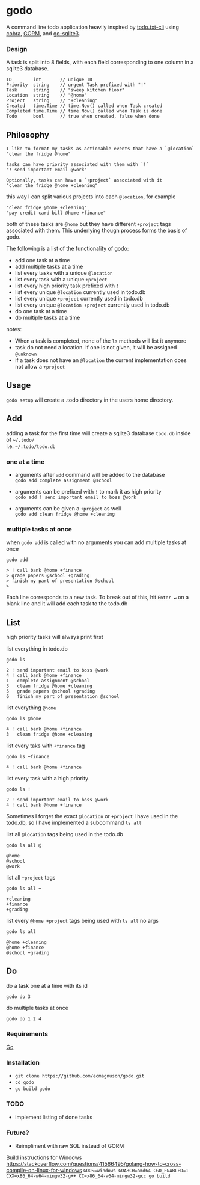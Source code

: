 # godo

A command line todo application heavily inspired by [todo.txt-cli](https://github.com/todotxt/todo.txt-cli) using [cobra](https://github.com/spf13/cobra), [GORM](https://github.com/go-gorm/gorm), and [go-sqlite3](https://github.com/mattn/go-sqlite3).

### Design
A task is split into 8 fields, with each field corresponding to one column in a sqlite3 database.

```
ID        int       // unique ID
Priority  string    // urgent Task prefixed with "!"
Task      string    // "sweep kitchen floor"
Location  string    // "@home"
Project   string    // "+cleaning"
Created   time.Time // time.Now() called when Task created
Completed time.Time // time.Now() called when Task is done
Todo      bool      // true when created, false when done
```

## Philosophy

    I like to format my tasks as actionable events that have a `@location`
    "clean the fridge @home"

    tasks can have priority associated with them with `!`
    "! send important email @work"

    Optionally, tasks can have a `+project` associated with it
    "clean the fridge @home +cleaning"

this way I can split various projects into each `@location`, for example

    "clean fridge @home +cleaning"
    "pay credit card bill @home +finance"

both of these tasks are `@home` but they have different `+project` tags associated with them.
This underlying though process forms the basis of godo.

The following is a list of the functionality of godo:

- add one task at a time
- add multiple tasks at a time
- list every tasks with a unique `@location`
- list every task with a unique `+project`
- list every high priority task prefixed with `!`
- list every unique `@location` currently used in todo.db
- list every unique `+project` currently used in todo.db
- list every unique `@location +project` currently used in todo.db
- do one task at a time
- do multiple tasks at a time

notes:

- When a task is completed, none of the `ls` methods will list it anymore
- task do not need a location. If one is not given, it will be assigned `@unknown`
- if a task does not have an `@location` the current implementation does not allow a `+project`


## Usage
`godo setup` will create a .todo directory in the users home directory.

## Add
adding a task for the first time will create a sqlite3 database `todo.db` inside of `~/.todo/`  
i.e. `~/.todo/todo.db`

### one at a time


- arguments after `add` command will be added to the database  
	`godo add complete assignment @school`


- arguments can be prefixed with `!` to mark it as high priority  
	`godo add ! send important email to boss @work`


- arguments can be given a `+project` as well  
	`godo add clean fridge @home +cleaning`

### multiple tasks at once
when `godo add` is called with no arguments you can add multiple tasks at once

```
godo add

> ! call bank @home +finance
> grade papers @school +grading
> finish my part of presentation @school
>
```
Each line corresponds to a new task. To break out of this, hit `Enter ↵` on a blank line and it will add each task to the todo.db

## List
high priority tasks will always print first

list everything in todo.db

```
godo ls

2 ! send important email to boss @work
4 ! call bank @home +finance
1   complete assignment @school
3   clean fridge @home +cleaning
5   grade papers @school +grading
6   finish my part of presentation @school
```

list everything `@home`

```
godo ls @home

4 ! call bank @home +finance
3   clean fridge @home +cleaning
```

list every taks with `+finance` tag

```
godo ls +finance

4 ! call bank @home +finance
```

list every task with a high priority

```
godo ls !

2 ! send important email to boss @work
4 ! call bank @home +finance
```

Sometimes I forget the exact `@location` or `+project` I have used in the todo.db, so I have implemented a subcommand `ls all`

list all `@location` tags being used in the todo.db

```
godo ls all @

@home
@school
@work
```

list all `+project` tags 

```
godo ls all +

+cleaning
+finance
+grading
```

list every `@home +project` tags being used with `ls all` no args

```
godo ls all

@home +cleaning
@home +finance
@school +grading
```

## Do
do a task one at a time with its id

```
godo do 3
```

do multiple tasks at once

```
godo do 1 2 4
```

### Requirements
[Go](https://go.dev/)

### Installation
- `git clone https://github.com/ecmagnuson/godo.git`
- `cd godo`
- `go build godo`

### TODO
- implement listing of done tasks


### Future?
- Reimpliment with raw SQL instead of GORM

















Build instructions for Windows  
https://stackoverflow.com/questions/41566495/golang-how-to-cross-compile-on-linux-for-windows
`GOOS=windows GOARCH=amd64 CGO_ENABLED=1 CXX=x86_64-w64-mingw32-g++ CC=x86_64-w64-mingw32-gcc go build`   

